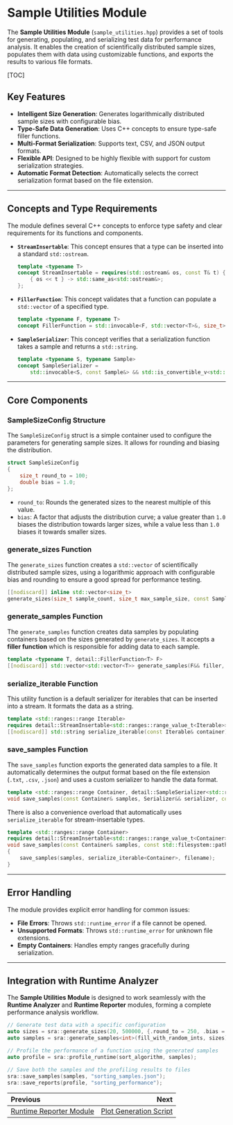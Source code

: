# Sample Utilities Module

The **Sample Utilities Module** (`sample_utilities.hpp`) provides a set of tools for generating, populating, and serializing test data for performance analysis. It enables the creation of scientifically distributed sample sizes, populates them with data using customizable functions, and exports the results to various file formats.

[TOC]

## Key Features

* **Intelligent Size Generation**: Generates logarithmically distributed sample sizes with configurable bias.
* **Type-Safe Data Generation**: Uses C++ concepts to ensure type-safe filler functions.
* **Multi-Format Serialization**: Supports text, CSV, and JSON output formats.
* **Flexible API**: Designed to be highly flexible with support for custom serialization strategies.
* **Automatic Format Detection**: Automatically selects the correct serialization format based on the file extension.

-----

## Concepts and Type Requirements

The module defines several C++ concepts to enforce type safety and clear requirements for its functions and components.

* **`StreamInsertable`**: This concept ensures that a type can be inserted into a standard `std::ostream`.

    ```cpp
    template <typename T>
    concept StreamInsertable = requires(std::ostream& os, const T& t) {
        { os << t } -> std::same_as<std::ostream&>;
    };
    ```

* **`FillerFunction`**: This concept validates that a function can populate a `std::vector` of a specified type.

    ```cpp
    template <typename F, typename T>
    concept FillerFunction = std::invocable<F, std::vector<T>&, size_t>;
    ```

* **`SampleSerializer`**: This concept verifies that a serialization function takes a sample and returns a `std::string`.

    ```cpp
    template <typename S, typename Sample>
    concept SampleSerializer =
        std::invocable<S, const Sample&> && std::is_convertible_v<std::invoke_result_t<S, const Sample&>, std::string>;
    ```

-----

## Core Components

### SampleSizeConfig Structure

The `SampleSizeConfig` struct is a simple container used to configure the parameters for generating sample sizes. It allows for rounding and biasing the distribution.

```cpp
struct SampleSizeConfig
{
    size_t round_to = 100;
    double bias = 1.0;
};
```

* `round_to`: Rounds the generated sizes to the nearest multiple of this value.
* `bias`: A factor that adjusts the distribution curve; a value greater than `1.0` biases the distribution towards larger sizes, while a value less than `1.0` biases it towards smaller sizes.

### generate_sizes Function

The `generate_sizes` function creates a `std::vector` of scientifically distributed sample sizes, using a logarithmic approach with configurable bias and rounding to ensure a good spread for performance testing.

```cpp
[[nodiscard]] inline std::vector<size_t>
generate_sizes(size_t sample_count, size_t max_sample_size, const SampleSizeConfig& config = {});
```

### generate_samples Function

The `generate_samples` function creates data samples by populating containers based on the sizes generated by `generate_sizes`. It accepts a **filler function** which is responsible for adding data to each sample.

```cpp
template <typename T, detail::FillerFunction<T> F>
[[nodiscard]] std::vector<std::vector<T>> generate_samples(F&& filler, const std::vector<size_t>& sizes);
```

### serialize_iterable Function

This utility function is a default serializer for iterables that can be inserted into a stream. It formats the data as a string.

```cpp
template <std::ranges::range Iterable>
requires detail::StreamInsertable<std::ranges::range_value_t<Iterable>>
[[nodiscard]] std::string serialize_iterable(const Iterable& container);
```

### save_samples Function

The `save_samples` function exports the generated data samples to a file. It automatically determines the output format based on the file extension (`.txt`, `.csv`, `.json`) and uses a custom serializer to handle the data format.

```cpp
template <std::ranges::range Container, detail::SampleSerializer<std::ranges::range_value_t<Container>> Serializer>
void save_samples(const Container& samples, Serializer&& serializer, const std::filesystem::path& filename);
```

There is also a convenience overload that automatically uses `serialize_iterable` for stream-insertable types.

```cpp
template <std::ranges::range Container>
requires detail::StreamInsertable<std::ranges::range_value_t<Container>>
void save_samples(const Container& samples, const std::filesystem::path& filename)
{
    save_samples(samples, serialize_iterable<Container>, filename);
}
```

-----

## Error Handling

The module provides explicit error handling for common issues:

* **File Errors**: Throws `std::runtime_error` if a file cannot be opened.
* **Unsupported Formats**: Throws `std::runtime_error` for unknown file extensions.
* **Empty Containers**: Handles empty ranges gracefully during serialization.

-----

## Integration with Runtime Analyzer

The **Sample Utilities Module** is designed to work seamlessly with the **Runtime Analyzer** and **Runtime Reporter** modules, forming a complete performance analysis workflow.

```cpp
// Generate test data with a specific configuration
auto sizes = sra::generate_sizes(20, 500000, {.round_to = 250, .bias = 1.3});
auto samples = sra::generate_samples<int>(fill_with_random_ints, sizes);

// Profile the performance of a function using the generated samples
auto profile = sra::profile_runtime(sort_algorithm, samples);

// Save both the samples and the profiling results to files
sra::save_samples(samples, "sorting_samples.json");
sra::save_reports(profile, "sorting_performance");
```

<div class="section_buttons">

| Previous                                       |                                         Next |
|:-----------------------------------------------|---------------------------------------------:|
| [Runtime Reporter Module](runtime_reporter.md) | [Plot Generation Script](plot_generation.md) |

</div>
